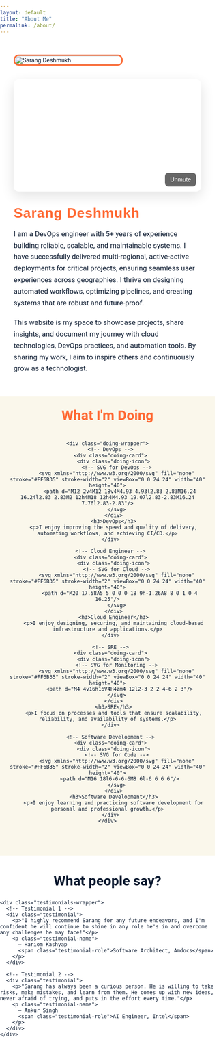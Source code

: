 ```yaml
---
layout: default
title: "About Me"
permalink: /about/
---
```


<div class="about-page">

  <!-- Photo -->
  <div class="about-photo">
    <img src="{{ '/assets/images/photo.png' | relative_url }}" alt="Sarang Deshmukh">
  </div>

<!-- Autoplaying, looping, responsive YouTube embed (muted for autoplay) -->
<div class="autoplay-video-wrap">
  <!-- Player container -->
  <div class="autoplay-video" id="yt-player" data-video-id="tuc85lFMfTQ" aria-hidden="false"></div>

  <!-- Optional: visible unmute button (requires user interaction to enable sound) -->
  <button class="unmute-btn" id="unmute-btn" aria-label="Unmute video">Unmute</button>
</div>

<style>
/* container + 16:9 aspect ratio */
.autoplay-video-wrap {
  position: relative;
  width: 100%;
  max-width: 1200px;
  margin: 0 auto;
  border-radius: 12px;
  overflow: hidden;
  box-shadow: 0 10px 30px rgba(0,0,0,0.12);
}

/* 16:9 */
.autoplay-video-wrap::before {
  content: "";
  display: block;
  padding-top: 56.25%;
}

/* absolute player fills container */
.autoplay-video {
  position: absolute;
  inset: 0;
  width: 100%;
  height: 100%;
}

/* unmute button style */
.unmute-btn {
  position: absolute;
  right: 12px;
  bottom: 12px;
  z-index: 20;
  background: rgba(0,0,0,0.6);
  color: #fff;
  border: none;
  padding: 8px 12px;
  border-radius: 8px;
  font-size: 14px;
  cursor: pointer;
  backdrop-filter: blur(4px);
}
.unmute-btn:focus { outline: 2px solid rgba(255,255,255,0.6); }
</style>

<script>
/*
  Behavior:
  - Inserts a privacy-enhanced YouTube iframe that autoplay=1, loop=1, muted=1, playsinline=1
  - If user clicks Unmute, the iframe is replaced by a non-muted autoplaying iframe (browser may require user interaction)
*/
(function () {
  const container = document.getElementById('yt-player');
  const vid = container.dataset.videoId;
  const unmuteBtn = document.getElementById('unmute-btn');

  // Build iframe URL that autoplay & loop (loop needs playlist=VIDEO_ID)
  function buildSrc({ mute = true } = {}) {
    const params = new URLSearchParams({
      rel: 0,
      modestbranding: 1,
      autoplay: 1,
      loop: 1,
      playlist: vid,
      playsinline: 1,
    });
    if (mute) params.set('mute', '1');
    return `https://www.youtube-nocookie.com/embed/${vid}?${params.toString()}`;
  }

  // insert iframe
  function insertIframe({ mute = true } = {}) {
    const iframe = document.createElement('iframe');
    iframe.src = buildSrc({ mute });
    iframe.title = 'YouTube video player';
    iframe.setAttribute('frameborder', '0');
    iframe.setAttribute('allow', 'accelerometer; autoplay; clipboard-write; encrypted-media; gyroscope; picture-in-picture; web-share; fullscreen');
    iframe.allowFullscreen = true;
    iframe.loading = 'lazy';
    iframe.style.width = '100%';
    iframe.style.height = '100%';
    // clear container and append
    container.innerHTML = '';
    container.appendChild(iframe);
  }

  // initial muted autoplay insert
  insertIframe({ mute: true });

  // Unmute button: user interaction required to enable sound.
  unmuteBtn.addEventListener('click', function () {
    // replace iframe with one that has mute=0; since this is a user gesture, autoplay with sound should start.
    insertIframe({ mute: false });

    // hide the button once unmuted
    unmuteBtn.style.display = 'none';
  }, { once: true });

  // Optional: hide unmute button on small screens if you don't want it visible
  // if (window.matchMedia && window.matchMedia('(max-width:420px)').matches) { unmuteBtn.style.display = 'none'; }
})();
</script>



  <!-- Bio -->
  <div class="about-bio">
    <h2>Sarang Deshmukh</h2>
    <p>
      I am a DevOps engineer with 5+ years of experience building reliable, scalable, and maintainable systems. I have successfully delivered multi-regional, active-active deployments for critical projects, ensuring seamless user experiences across geographies. I thrive on designing automated workflows, optimizing pipelines, and creating systems that are robust and future-proof.
    </p>
    <p>
      This website is my space to showcase projects, share insights, and document my journey with cloud technologies, DevOps practices, and automation tools. By sharing my work, I aim to inspire others and continuously grow as a technologist.
    </p>
  </div>
</div>

<!-- ================== WHAT I'M DOING SECTION ================== -->
<section class="doing-section">
  <div class="container">
    <h2 class="doing-heading">What I'm Doing</h2>

    <div class="doing-wrapper">
      <!-- DevOps -->
      <div class="doing-card">
        <div class="doing-icon">
          <!-- SVG for DevOps -->
          <svg xmlns="http://www.w3.org/2000/svg" fill="none" stroke="#FF6B35" stroke-width="2" viewBox="0 0 24 24" width="40" height="40">
            <path d="M12 2v4M12 18v4M4.93 4.93l2.83 2.83M16.24 16.24l2.83 2.83M2 12h4M18 12h4M4.93 19.07l2.83-2.83M16.24 7.76l2.83-2.83"/>
          </svg>
        </div>
        <h3>DevOps</h3>
        <p>I enjoy improving the speed and quality of delivery, automating workflows, and achieving CI/CD.</p>
      </div>

      <!-- Cloud Engineer -->
      <div class="doing-card">
        <div class="doing-icon">
          <!-- SVG for Cloud -->
          <svg xmlns="http://www.w3.org/2000/svg" fill="none" stroke="#FF6B35" stroke-width="2" viewBox="0 0 24 24" width="40" height="40">
            <path d="M20 17.58A5 5 0 0 0 18 9h-1.26A8 8 0 1 0 4 16.25"/>
          </svg>
        </div>
        <h3>Cloud Engineer</h3>
        <p>I enjoy designing, securing, and maintaining cloud-based infrastructure and applications.</p>
      </div>

      <!-- SRE -->
      <div class="doing-card">
        <div class="doing-icon">
          <!-- SVG for Monitoring -->
          <svg xmlns="http://www.w3.org/2000/svg" fill="none" stroke="#FF6B35" stroke-width="2" viewBox="0 0 24 24" width="40" height="40">
            <path d="M4 4v16h16V4H4zm4 12l2-3 2 2 4-6 2 3"/>
          </svg>
        </div>
        <h3>SRE</h3>
        <p>I focus on processes and tools that ensure scalability, reliability, and availability of systems.</p>
      </div>

      <!-- Software Development -->
      <div class="doing-card">
        <div class="doing-icon">
          <!-- SVG for Code -->
          <svg xmlns="http://www.w3.org/2000/svg" fill="none" stroke="#FF6B35" stroke-width="2" viewBox="0 0 24 24" width="40" height="40">
            <path d="M16 18l6-6-6-6M8 6l-6 6 6 6"/>
          </svg>
        </div>
        <h3>Software Development</h3>
        <p>I enjoy learning and practicing software development for personal and professional growth.</p>
      </div>
    </div>
  </div>
</section>

<!-- ================== Testimonials Section ================== -->
<section class="testimonials-section">
  <div class="container">
    <h2 class="testimonials-heading">What people say?</h2>

    <div class="testimonials-wrapper">
      <!-- Testimonial 1 -->
      <div class="testimonial">
        <p>"I highly recommend Sarang for any future endeavors, and I'm confident he will continue to shine in any role he's in and overcome any challenges he may face!"</p>
        <p class="testimonial-name">
          – Hariom Kashyap
          <span class="testimonial-role">Software Architect, Amdocs</span>
        </p>
      </div>

      <!-- Testimonial 2 -->
      <div class="testimonial">
        <p>"Sarang has always been a curious person. He is willing to take risks, make mistakes, and learn from them. He comes up with new ideas, never afraid of trying, and puts in the effort every time."</p>
        <p class="testimonial-name">
          – Ankur Singh
          <span class="testimonial-role">AI Engineer, Intel</span>
        </p>
      </div>
    </div>
  </div>
</section>

<style>
/* ================== FORCE FULL PAGE BACKGROUND ================== */
html, body {
  background-color: #FFFFFF;
  color: #0A192F;
  margin: 0;
  padding: 0;
  font-family: 'Roboto', sans-serif;
  box-sizing: border-box;
}

/* ================== ABOUT PAGE ================== */
.about-page {
  display: flex;
  flex-wrap: wrap;
  align-items: center;
  gap: 2rem;
  padding: 2rem 2rem 2rem 2rem;
  background: #FFFFFF;
  color: #0A192F;
}

/* Photo */
.about-photo {
  flex: 0 0 250px;
}
.about-photo img {
  width: 100%;
  border-radius: 12px;
  border: 3px solid #FF6B35;
  transition: transform 0.3s ease, box-shadow 0.3s ease;
}

/* Bio */
.about-bio {
  flex: 1 1 500px;
  font-size: 1.05rem;
}
.about-bio h2 {
  font-family: 'Rubik', sans-serif;
  font-size: 2rem;
  color: #FF6B35;
  margin: 0 0 0.5rem;
  letter-spacing: 1px;
}
.about-bio p {
  line-height: 1.6;
  margin-bottom: 1.2rem;
}
.about-bio a {
  color: #FFFFFF;
  text-decoration: none;
  font-weight: 500;
  border-radius: 6px;
  background: linear-gradient(135deg, #FF8C42 0%, #FF6B35 100%);
  padding: 0.6rem 1.2rem;
  display: inline-block;
  transition: background-color 0.3s ease;
  box-shadow: 0 2px 6px rgba(0,0,0,0.2);
}
.about-bio a:hover {
  background: linear-gradient(135deg, #FF6B35 0%, #FF8C42 100%);
}

/* ================== WHAT I'M DOING ================== */
.doing-section {
  background-color: #FAF7EB; /* beige background */
  color: #0A192F;
  padding: 25px 20px 60px 20px !important; /* reduced top padding */
  text-align: center;
  margin-top: 0 !important; /* ensure no extra margin from parent */
}

.doing-heading {
  font-size: 2rem;
  margin: 0 0 40px 0 !important; /* remove top margin */
  color: #FF6B35;
}

.doing-wrapper {
  display: flex;
  flex-wrap: wrap;
  justify-content: center;
  gap: 20px;
}

.doing-card {
  background-color: #FFFFFF;
  border: 2px solid #FF6B35;
  border-radius: 12px;
  padding: 25px 20px;
  width: 260px;
  transition: transform 0.3s ease, box-shadow 0.3s ease;
  box-shadow: 0 4px 12px rgba(0,0,0,0.1);
}

.doing-card:hover {
  transform: translateY(-6px);
  box-shadow: 0 8px 20px rgba(0,0,0,0.2);
}

.doing-card h3 {
  margin: 15px 0 8px 0;
  color: #FF6B35;
  font-size: 1.2rem;
}

.doing-card p {
  font-size: 0.85rem;
  line-height: 1.4;
  color: #0A192F;
}

.doing-icon {
  margin-bottom: 10px;
}

/* ================== TESTIMONIALS ================== */
.testimonials-section {
  background-color: #fff;
  padding: 40px 0;
}

.testimonials-heading {
  color: #0A192F;
  font-size: 2rem;
  text-align: center;
  margin: 0 0 25px 0;
}

.testimonials-wrapper {
  display: flex;
  flex-wrap: wrap;
  justify-content: center;
  gap: 10px;
  padding: 0 20px;
  margin-bottom: 0;
}

.testimonial {
  background-color: #FF6B35;
  color: #FFFFFF !important;
  border-radius: 12px;
  padding: 30px 30px;
  box-shadow: 0 4px 15px rgba(0,0,0,0.2);
  flex: 0 1 360px;
  max-width: 360px;
  margin: 10px;
  transition: transform 0.3s ease, box-shadow 0.3s ease;
  border: none;
  position: relative;
  overflow: hidden;
}

.testimonial p {
  margin-bottom: 15px;
  color: #FFFFFF !important;
}

.testimonial-name {
  font-weight: bold;
  color: #FFFFFF !important;
  margin-top: 10px;
}

.testimonial-role {
  display: block;
  font-style: italic;
  color: #EFF6FF !important;
  margin-top: 3px;
}

/* Hover effect */
.testimonial:hover {
  transform: translateY(-5px);
  box-shadow: 0 8px 25px rgba(0,0,0,0.3);
}

/* ================== RESPONSIVE ================== */
@media (max-width: 768px) {
  .about-page {
    flex-direction: column;
    align-items: flex-start;
  }
  .about-photo {
    flex: 0 0 150px;
    margin-bottom: 0rem;
  }
  .about-bio {
    text-align: left;
  }
  .doing-wrapper {
    flex-direction: column;
    align-items: center;
  }
  
  .doing-card {
    width: 90%;
  }
  .testimonials-wrapper {
    flex-direction: column;
    gap: 20px;
  }
  .testimonial {
    max-width: 90%;
    padding: 20px;
    margin: 0 auto;
  }
}

@media (max-width: 480px) {
  .testimonials-wrapper {
    width: 100%;
    padding: 0;
    flex-direction: column;
    align-items: center;
  }

  .testimonial {
    width: 95% !important;
    max-width: 320px !important;
    padding: 14px 16px;
    margin: 12px 0;
    font-size: 1.3rem;
    line-height: 1.5;
    text-align: left;
  }

  .testimonial p {
    margin-bottom: 10px;
  }

  .testimonial-name {
    font-size: 0.95rem;
    margin-top: 8px;
  }

  .testimonial-role {
    font-size: 0.85rem;
  }
}

@media (max-width: 768px) {
  .doing-heading {
    margin-bottom: 25px !important; /* reduce gap below heading on mobile */
  }
}

</style>
